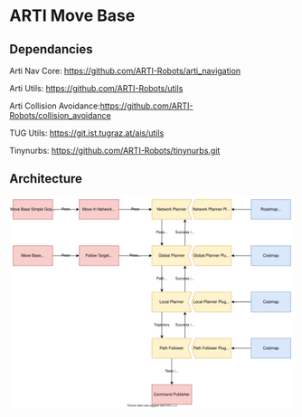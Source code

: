 # ARTI Move Base

## Dependancies
Arti Nav Core: https://github.com/ARTI-Robots/arti_navigation 

Arti Utils: https://github.com/ARTI-Robots/utils

Arti Collision Avoidance:https://github.com/ARTI-Robots/collision_avoidance


TUG Utils: https://git.ist.tugraz.at/ais/utils

Tinynurbs: https://github.com/ARTI-Robots/tinynurbs.git



## Architecture

![](architecture.svg)
